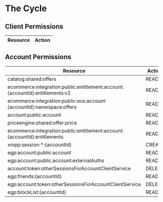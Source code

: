 # The Cycle


## Client Permissions
| Resource | Action |
| -------- | ------ |

## Account Permissions
| Resource | Action |
| -------- | ------ |
| catalog:shared:offers | READ |
| ecommerce:integration:public:entitlement:account:{accountId}:entitlements:v2 | READ |
| ecommerce:integration:public:eos:account:{accountId}:namespace:offers | READ |
| account:public:account | READ |
| priceengine:shared:offer:price | READ |
| ecommerce:integration:public:entitlement:account:{accountId}:entitlements | READ |
| xmpp:session:*:{accountId} | CREATE |
| egp:account:public:account | READ |
| egp:account:public:account:externalAuths | READ |
| account:token:otherSessionsForAccountClientService | DELETE |
| egp:friends:{accountId} | READ |
| egp:account:token:otherSessionsForAccountClientService | DELETE |
| egp:blockList:{accountId} | READ |

